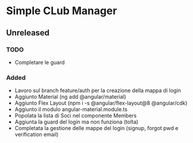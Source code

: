 # Simple CLub Manager

## Unreleased

### TODO

- Completare le guard

### Added

- Lavoro sul branch feature/auth per la creazione della mappa di login
- Aggiunto Material (ng add @angular/material)
- Aggiunto Flex Layout (npm i -s @angular/flex-layout@8 @angular/cdk)
- Aggiunto il modulo angular-material.module.ts
- Popolata la lista di Soci nel componente Members
- Aggiunta la guard del login ma non funziona (tolta)
- Completata la gestione delle mappe del login (signup, forgot pwd e verification email)
